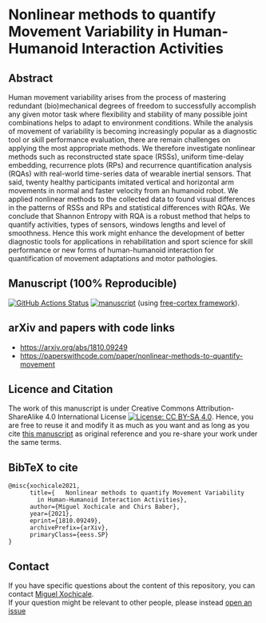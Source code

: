 # Nonlinear methods to quantify Movement Variability in Human-Humanoid Interaction Activities

## Abstract 
Human movement variability arises from the process of mastering redundant (bio)mechanical degrees of freedom to successfully accomplish any given motor task where flexibility and stability of many possible joint combinations helps to adapt to environment conditions.
While the analysis of movement of variability is becoming increasingly popular as a diagnostic tool or skill performance evaluation, there are remain challenges on applying the most appropriate methods.
We therefore investigate nonlinear methods such as reconstructed state space (RSSs), uniform time-delay embedding, recurrence plots (RPs) and recurrence quantification analysis (RQAs) with real-world time-series data of wearable inertial sensors.
That said, twenty healthy participants imitated vertical and horizontal arm movements in normal and faster velocity from an humanoid robot.
We applied nonlinear methods to the collected data to found visual differences in the patterns of RSSs and RPs and statistical differences with RQAs.
We conclude that Shannon Entropy with RQA is a robust method that helps to quantify activities, types of sensors, windows lengths and level of smoothness.
Hence this work might enhance the development of better diagnostic tools for applications in rehabilitation and sport science for skill performance or new forms of human-humanoid interaction for quantification of movement adaptations and motor pathologies.

## Manuscript (100% Reproducible)
[![GitHub Actions Status](https://github.com/mxochicale/srep2021/workflows/Compiling-TeX-Manuscript/badge.svg)](https://github.com/mxochicale/srep2021/actions) [![manuscript](https://img.shields.io/badge/read-manuscript-blue.svg)](https://github.com/mxochicale/srep2021/blob/pdfs/manuscript.pdf) (using [free-cortex framework](https://github.com/free-cortex/framework)).

## arXiv and papers with code links
* https://arxiv.org/abs/1810.09249
* https://paperswithcode.com/paper/nonlinear-methods-to-quantify-movement

## Licence and Citation 
The work of this manuscript is under Creative Commons Attribution-ShareAlike 4.0 International License [![License: CC BY-SA 4.0](https://licensebuttons.net/l/by-sa/4.0/80x15.png)](https://creativecommons.org/licenses/by-sa/4.0/). 
Hence, you are free to reuse it and modify it as much as you want and as long as you cite [this manuscript](https://github.com/mxochicale/srep2021) as original reference and you re-share your work under the same terms.

## BibTeX to cite
```
@misc{xochicale2021,
      title={	Nonlinear methods to quantify Movement Variability 
		in Human-Humanoid Interaction Activities}, 
      author={Miguel Xochicale and Chirs Baber},
      year={2021},
      eprint={1810.09249},
      archivePrefix={arXiv},
      primaryClass={eess.SP}
}
```

## Contact
If you have specific questions about the content of this repository, you can contact [Miguel Xochicale](mailto:perez.xochicale@gmail.com?subject="[srep2021]").  
If your question might be relevant to other people, please instead [open an issue](https://github.com/mxochicale/srep2021/issues)
